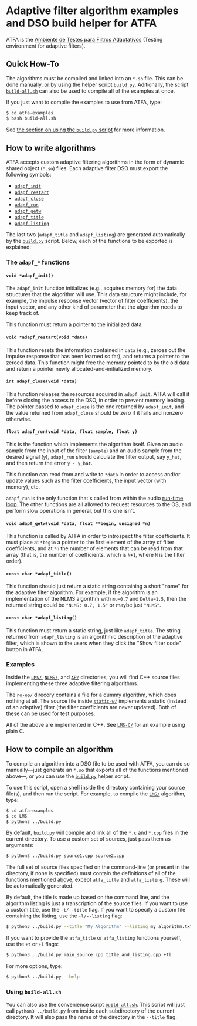 
Adaptive filter algorithm examples and DSO build helper for ATFA
================================================================

ATFA is the [Ambiente de Testes para Filtros Adaptativos][1] (Testing
environment for adaptive filters).


Quick How-To
------------

The algorithms must be compiled and linked into an `*.so` file. This can
be done manually, or by using the helper script [`build.py`][2].
Aditionally, the script [`build-all.sh`][4] can also be used to compile
all of the examples at once.

If you just want to compile the examples to use from ATFA, type:

```bash
$ cd atfa-examples
$ bash build-all.sh
```

See [the section on using the `build.py` script][2] for more information.


How to write algorithms
-----------------------

ATFA accepts custom adaptive filtering algorithms in the form of dynamic
shared object (`*.so`) files. Each adaptive filter DSO must export the
following symbols:

* [`adapf_init`][adapf_init]
* [`adapf_restart`][adapf_restart]
* [`adapf_close`][adapf_close]
* [`adapf_run`][adapf_run]
* [`adapf_getw`][adapf_getw]
* [`adapf_title`][adapf_title]
* [`adapf_listing`][adapf_listing]

The last two (`adapf_title` and `adapf_listing`) are generated
automatically by the [`build.py`][2] script. Below, each of the
functions to be exported is explained:

### The `adapf_*` functions

#### `void *adapf_init()`

The `adapf_init` function initializes (e.g., acquires memory for) the
data structures that the algorithm will use. This data structure might
include, for example, the impulse response vector (vector of filter
coefficients), the input vector, and any other kind of parameter that
the algorithm needs to keep track of.

This function must return a pointer to the initialized data.

#### `void *adapf_restart(void *data)`

This function resets the information contained in `data` (e.g., zeroes
out the impulse response that has been learned so far), and returns a
pointer to the zeroed data. This function might free the memory pointed
to by the old data and return a pointer newly allocated-and-initialized
memory.

#### `int adapf_close(void *data)`

This function releases the resources acquired in `adapf_init`. ATFA will
call it before closing the access to the DSO, in order to prevent memory
leaking. The pointer passed to `adapf_close` is the one returned by
`adapf_init`, and the value returned from `adapf_close` should be zero
if it fails and nonzero otherwise.

#### `float adapf_run(void *data, float sample, float y)`

This is the function which implements the algorithm itself. Given an
audio sample from the input of the filter (`sample`) and an audio
sample from the desired signal (`y`), `adapf_run` should calculate
the filter output, say `y_hat`, and then return the error `y - y_hat`.

This function can read from and write to `*data` in order to access
and/or update values such as the filter coefficients, the input
vector (with memory), etc.

`adapf_run` is the only function that's called from within the audio
[run-time loop][6]. The other functions are all allowed to request
resources to the OS, and perform slow operations in general, but this
one isn't.

#### `void adapf_getw(void *data, float **begin, unsigned *n)`

This function is called by ATFA in order to introspect the filter
coefficients. It must place at `*begin` a pointer to the first element
of the array of filter coefficients, and at `*n` the number of elements
that can be read from that array (that is, the number of coefficients,
which is `N+1`, where `N` is the filter order).

#### `const char *adapf_title()`

This function should just return a static string containing a short
"name" for the adaptive filter algorithm. For example, if the algorithm
is an implementation of the NLMS algorithm with `mu=0.7` and
`Delta=1.5`, then the returned string could be `"NLMS: 0.7, 1.5"` or
maybe just `"NLMS"`.

#### `const char *adapf_listing()`

This function must return a static string, just like `adapf_title`. The
string returned from `adapf_listing` is an algorithmic description of
the adaptive filter, which is shown to the users when they click the
"Show filter code" button in ATFA.

### Examples

Inside the [`LMS/`][LMS], [`NLMS/`][NLMS], and [`AP/`][AP] directories,
you will find C++ source files implementing these three adaptive
filtering algorithms.

The [`no-op/`][no-op] direcory contains a file for a dummy algorithm,
which does nothing at all. The source file inside
[`static-w/`][static-w] implements a static (instead of an adaptive)
filter (the filter coefficients are never updated). Both of these can
be used for test purposes.

All of the above are implemented in C++. See [`LMS-C/`][LMS-C] for an
example using plain C.

How to compile an algorithm
---------------------------

To compile an algorithm into a DSO file to be used with ATFA, you can do
so manually—just generate an `*.so` that exports all of the functions
mentioned above—, or you can use the [`build.py`][3] helper script.

To use this script, open a shell inside the directory containing your
source file(s), and then run the script. For example, to compile the
[`LMS/`][LMS] algorithm, type:

```bash
$ cd atfa-examples
$ cd LMS
$ python3 ../build.py
```

By default, `build.py` will compile and link all of the `*.c` and
`*.cpp` files in the current directory. To use a custom set of sources,
just pass them as arguments:

```bash
$ python3 ../build.py source1.cpp source2.cpp
```

The full set of source files specified on the command-line (or present
in the directory, if none is specified) must contain the definitions of
all of the functions mentioned [above][7], except `atfa_title` and
`atfa_listing`. These will be automatically generated.

By default, the title is made up based on the command line, and the
algorithm listing is just a transcription of the source files. If you
want to use a custom title, use the `-t/--title` flag. If you want to
specify a custom file containing the listing, use the `-l/--listing`
flag:

```bash
$ python3 ../build.py --title "My Algorithm" --listing my_algorithm.txt
```

If you want to provide the `atfa_title` or `atfa_listing` functions
yourself, use the `+t` or `+l` flags:

```bash
$ python3 ../build.py main_source.cpp title_and_listing.cpp +tl
```

For more options, type:

```bash
$ python3 ../build.py --help
```

### Using `build-all.sh`

You can also use the convenience script [`build-all.sh`][5]. This script
will just call `python3 ../build.py` from inside each subdirectory of the
current directory. It will also pass the name of the directory in the
`--title` flag.

[1]: https://github.com/fofoni/atfa
[2]: #how-to-compile-an-algorithm
[3]: https://github.com/fofoni/atfa-examples/blob/master/build.py
[4]: #using-build-allsh
[5]: https://github.com/fofoni/atfa-examples/blob/master/build-all.sh
[6]: http://portaudio.com/docs/v19-doxydocs/writing_a_callback.html
[7]: #how-to-write-algorithms

[adapf_init]:    #void-adapf_init
[adapf_restart]: #void-adapf_restartvoid-data
[adapf_close]:   #int-adapf_closevoid-data
[adapf_run]:     #float-adapf_runvoid-data-float-sample-float-y
[adapf_getw]:    #void-adapf_getwvoid-data-float-begin-unsigned-n
[adapf_title]:   #const-char-adapf_title
[adapf_listing]: #const-char-adapf_listing

[LMS]:      https://github.com/fofoni/atfa-examples/tree/master/LMS
[NLMS]:     https://github.com/fofoni/atfa-examples/tree/master/NLMS
[AP]:       https://github.com/fofoni/atfa-examples/tree/master/AP
[no-op]:    https://github.com/fofoni/atfa-examples/tree/master/no-op
[static-w]: https://github.com/fofoni/atfa-examples/tree/master/static-w
[LMS-C]:    https://github.com/fofoni/atfa-examples/tree/master/LMS-C
